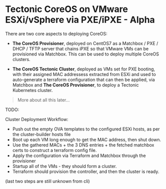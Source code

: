 Tectonic CoreOS on VMware ESXi/vSphere via PXE/iPXE - Alpha
===========================================================

There are two core aspects to deploying CoreOS:

* __The CoreOS Provisioner__, deployed on CentOS7 as a Matchbox / PXE / DHCP / TFTP server that chains iPXE so that VMware VMs can be provisioned via Matchbox.  This can be used to deploy multiple CoreOS clusters.

* __The CoreOS Tectonic Cluster__, deployed as VMs set for PXE booting, with their assigned MAC addressess extracted from ESXi and used to auto-generate a terraform configuration that can then be applied, via Matchbox and __The CoreOS Provisioner__, to deploy a Tectonic Kubernetes cluster.

> More about all this later...

TODO:

Cluster Deployment Workflow:
- Push out the empty OVA templates to the configured ESXi hosts, as per the cluster-builder hosts file
- Boot up each VM long enough to get the MAC address, then shut down.
- Use the gathered MACs + the 3 DNS entries + the fetched matchbox certs to construct a terraform config file.
- Apply the configuration via Terraform and Matchbox through the provisioner
- Startup all of the VMs - they should form a cluster.
- Terraform should provision the controller, and then the cluster is ready.

(last two steps are still unknown from cli)